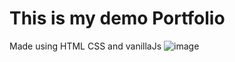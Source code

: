 # This is my demo Portfolio
Made using HTML CSS and vanillaJs
![image](https://github.com/Vipul-Bhardwaj777/My_portfolio_neogcamp/assets/98729146/6246a432-85de-49d7-a407-202aae12ea19)

